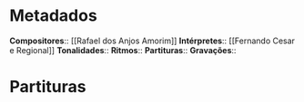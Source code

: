 # Metadados

**Compositores**:: [[Rafael dos Anjos Amorim]]
**Intérpretes**:: [[Fernando Cesar e Regional]]
**Tonalidades**:: 
**Ritmos**:: 
**Partituras**:: 
**Gravações**:: 

# Partituras
